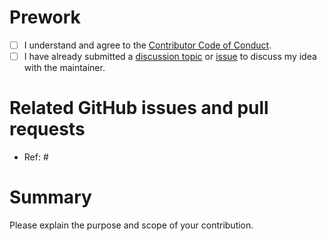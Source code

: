 # Prework

* [ ] I understand and agree to the [Contributor Code of Conduct](https://github.com/wlandau/crew.cluster/blob/main/CODE_OF_CONDUCT.md).
* [ ] I have already submitted a [discussion topic](https://github.com/wlandau/crew.cluster/discussions) or [issue](https://github.com/wlandau/crew.cluster/issues) to discuss my idea with the maintainer.

# Related GitHub issues and pull requests

* Ref: #

# Summary

Please explain the purpose and scope of your contribution.
